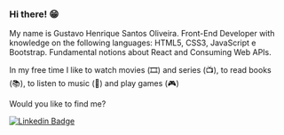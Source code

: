 ### Hi there! 😁

My name is Gustavo Henrique Santos Oliveira. Front-End Developer with knowledge on the following languages: HTML5, CSS3, JavaScript e Bootstrap. Fundamental notions about React and Consuming Web APIs.

In my free time I like  to watch movies (🎞️) and series (📺), to read books (📚), to listen to music (🎵) and play games (🎮)

Would you like to find me?


[![Linkedin Badge](https://img.shields.io/badge/-LinkedIn-blue?style=flat-square&logo=Linkedin&logoColor=white&link=https://www.linkedin.com/in/gustavo-oliveira-74b621186)](https://www.linkedin.com/in/gustavo-oliveira-74b621186/)
